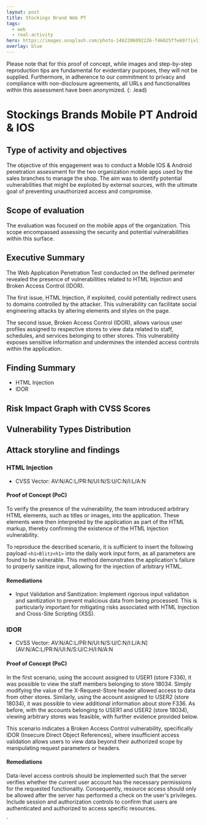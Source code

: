 ```yaml
---
layout: post
title: Stockings Brand Web PT
tags:
  - web
  - real-activity
hero: https://images.unsplash.com/photo-1462206092226-f46025ffe607?ixlib=rb-4.0.3&ixid=M3wxMjA3fDB8MHxwaG90by1wYWdlfHx8fGVufDB8fHx8fA%3D%3D&auto=format&fit=crop&w=1474&q=80
overlay: blue
---
```

Please note that for this proof of concept, while images and step-by-step reproduction tips are fundamental for evidentiary purposes, they will not be supplied. Furthermore, in adherence to our commitment to privacy and compliance with non-disclosure agreements, all URLs and functionalities within this assessment have been anonymized. {: .lead}
 <!--break-->

# Stockings Brands Mobile PT Android & IOS

## Type of activity and objectives
The objective of this engagement was to conduct a Mobile IOS & Android penetration assessment for the two organization mobile apps used by the sales branches to manage the shop. The aim was to identify potential vulnerabilities that might be exploited by external sources, with the ultimate goal of preventing unauthorized access and compromise.
## Scope of evaluation
The evaluation was focused on the mobile apps of the organization. This scope encompassed assessing the security and potential vulnerabilities within this  surface.
## Executive Summary

The Web Application Penetration Test conducted on the defined perimeter revealed the presence of vulnerabilities related to HTML Injection and Broken Access Control (IDOR).

The first issue, HTML Injection, if exploited, could potentially redirect users to domains controlled by the attacker. This vulnerability can facilitate social engineering attacks by altering elements and styles on the page.

The second issue, Broken Access Control (IDOR), allows various user profiles assigned to respective stores to view data related to staff, schedules, and services belonging to other stores. This vulnerability exposes sensitive information and undermines the intended access controls within the application.
## Finding Summary
- HTML Injection
- IDOR
## Risk Impact Graph with CVSS Scores

## Vulnerability Types Distribution



## Attack storyline and findings
### HTML Injection
- CVSS Vector: AV:N/AC:L/PR:N/UI:N/S:U/C:N/I:L/A:N
#### Proof of Concept (PoC) 
To verify the presence of the vulnerability, the team introduced arbitrary HTML elements, such as titles or images, into the application. These elements were then interpreted by the application as part of the HTML markup, thereby confirming the existence of the HTML Injection vulnerability.

To reproduce the described scenario, it is sufficient to insert the following payload `<h1>Blitz<h1>` into the daily work input form, as all parameters are found to be vulnerable. This method demonstrates the application's failure to properly sanitize input, allowing for the injection of arbitrary HTML.

#### Remediations
- Input Validation and Sanitization: Implement rigorous input validation and sanitization to prevent malicious data from being processed. This is particularly important for mitigating risks associated with HTML Injection and Cross-Site Scripting (XSS).

### IDOR
- CVSS Vector: AV:N/AC:L/PR:N/UI:N/S:U/C:N/I:L/A:N](AV:N/AC:L/PR:N/UI:N/S:U/C:H/I:N/A:N
#### Proof of Concept (PoC) 
In the first scenario, using the account assigned to USER1 (store F336), it was possible to view the staff members belonging to store 18034. Simply modifying the value of the X-Request-Store header allowed access to data from other stores. Similarly, using the account assigned to USER2 (store 18034), it was possible to view additional information about store F336. As before, with the accounts belonging to USER1 and USER2 (store 18034), viewing arbitrary stores was feasible, with further evidence provided below.

This scenario indicates a Broken Access Control vulnerability, specifically IDOR (Insecure Direct Object References), where insufficient access validation allows users to view data beyond their authorized scope by manipulating request parameters or headers.

#### Remediations
Data-level access controls should be implemented such that the server verifies whether the current user account has the necessary permissions for the requested functionality. Consequently, resource access should only be allowed after the server has performed a check on the user's privileges.
Include session and authorization controls to confirm that users are authenticated and authorized to access specific resources.



`



